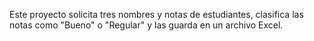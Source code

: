 Este proyecto solicita tres nombres y notas de estudiantes, clasifica las notas como "Bueno" o "Regular" y las guarda en un archivo Excel.





 
